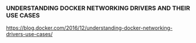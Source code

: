 ### UNDERSTANDING DOCKER NETWORKING DRIVERS AND THEIR USE CASES

https://blog.docker.com/2016/12/understanding-docker-networking-drivers-use-cases/
